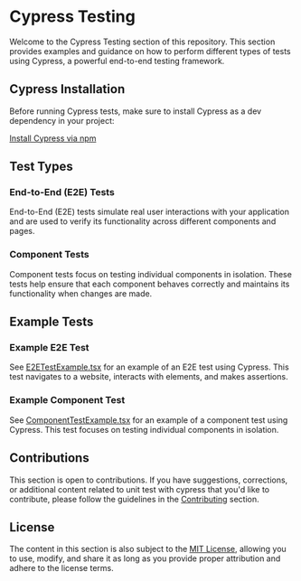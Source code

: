 # Cypress Testing

Welcome to the Cypress Testing section of this repository. This section provides examples and guidance on how to perform different types of tests using Cypress, a powerful end-to-end testing framework.

## Cypress Installation

Before running Cypress tests, make sure to install Cypress as a dev dependency in your project:

[Install Cypress via npm](https://www.npmjs.com/package/cypress)

## Test Types

### End-to-End (E2E) Tests

End-to-End (E2E) tests simulate real user interactions with your application and are used to verify its functionality across different components and pages.

### Component Tests

Component tests focus on testing individual components in isolation. These tests help ensure that each component behaves correctly and maintains its functionality when changes are made.

## Example Tests

### Example E2E Test

See [E2ETestExample.tsx](E2ETestExample.tsx) for an example of an E2E test using Cypress. This test navigates to a website, interacts with elements, and makes assertions.

### Example Component Test

See [ComponentTestExample.tsx](ComponentTestExample.tsx) for an example of a component test using Cypress. This test focuses on testing individual components in isolation.

## Contributions

This section is open to contributions. If you have suggestions, corrections, or additional content related to unit test with cypress that you'd like to contribute, please follow the guidelines in the [Contributing](../../Contributing.md) section.

## License

The content in this section is also subject to the [MIT License](../../LICENSE), allowing you to use, modify, and share it as long as you provide proper attribution and adhere to the license terms.
